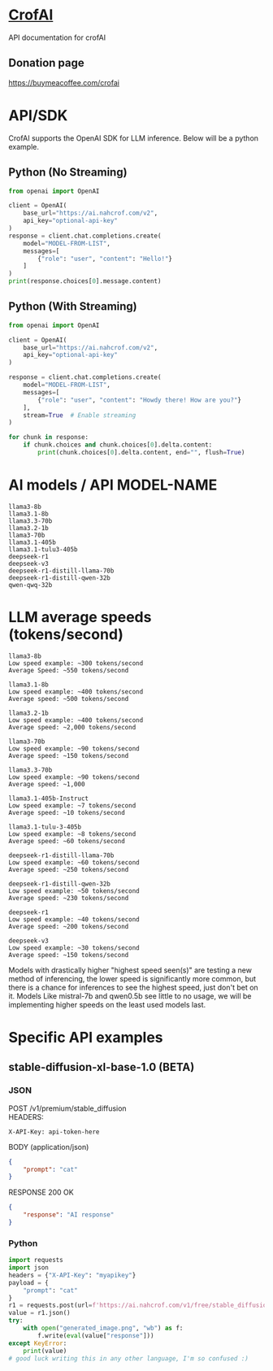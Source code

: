 # [CrofAI](https://ai.nahcrof.com/)
API documentation for crofAI
## Donation page 
https://buymeacoffee.com/crofai
# API/SDK
CrofAI supports the OpenAI SDK for LLM inference. Below will be a python example.
## Python (No Streaming)
```python
from openai import OpenAI

client = OpenAI(
    base_url="https://ai.nahcrof.com/v2",
    api_key="optional-api-key"
)
response = client.chat.completions.create(
    model="MODEL-FROM-LIST",
    messages=[
        {"role": "user", "content": "Hello!"}
    ]
)
print(response.choices[0].message.content)
```
## Python (With Streaming)
```python
from openai import OpenAI

client = OpenAI(
    base_url="https://ai.nahcrof.com/v2",
    api_key="optional-api-key"
)

response = client.chat.completions.create(
    model="MODEL-FROM-LIST",
    messages=[
        {"role": "user", "content": "Howdy there! How are you?"}
    ],
    stream=True  # Enable streaming
)

for chunk in response:
    if chunk.choices and chunk.choices[0].delta.content:
        print(chunk.choices[0].delta.content, end="", flush=True)
```

# AI models / API MODEL-NAME
```
llama3-8b
llama3.1-8b
llama3.3-70b
llama3.2-1b
llama3-70b
llama3.1-405b
llama3.1-tulu3-405b
deepseek-r1
deepseek-v3
deepseek-r1-distill-llama-70b
deepseek-r1-distill-qwen-32b
qwen-qwq-32b
```
# LLM average speeds (tokens/second)
```
llama3-8b
Low speed example: ~300 tokens/second
Average Speed: ~550 tokens/second

llama3.1-8b
Low speed example: ~400 tokens/second
Average speed: ~500 tokens/second

llama3.2-1b
Low speed example: ~400 tokens/second
Average speed: ~2,000 tokens/second

llama3-70b
Low speed example: ~90 tokens/second
Average speed: ~150 tokens/second

llama3.3-70b
Low speed example: ~90 tokens/second
Average speed: ~1,000

llama3.1-405b-Instruct
Low speed example: ~7 tokens/second
Average speed: ~10 tokens/second

llama3.1-tulu-3-405b
Low speed example: ~8 tokens/second
Average speed: ~60 tokens/second

deepseek-r1-distill-llama-70b
Low speed example: ~60 tokens/second
Average speed: ~250 tokens/second

deepseek-r1-distill-qwen-32b
Low speed example: ~50 tokens/second
Average speed: ~230 tokens/second

deepseek-r1
Low speed example: ~40 tokens/second
Average speed: ~200 tokens/second

deepseek-v3
Low speed example: ~30 tokens/second
Average speed: ~150 tokens/second
```
Models with drastically higher "highest speed seen(s)" are testing a new method of inferencing, the lower speed is significantly more common, but there is a chance for inferences to see the highest speed, just don't bet on it.
Models Like mistral-7b and qwen0.5b see little to no usage, we will be implementing higher speeds on the least used models last.
# Specific API examples
## stable-diffusion-xl-base-1.0 (BETA)
### JSON
POST /v1/premium/stable_diffusion<br>
HEADERS:<br>
```
X-API-Key: api-token-here
```
BODY (application/json)
```json
{
    "prompt": "cat"
}
```
RESPONSE 200 OK
```json
{
    "response": "AI response"
}
```
### Python
```python
import requests
import json
headers = {"X-API-Key": "myapikey"}
payload = {
    "prompt": "cat"
}
r1 = requests.post(url=f'https://ai.nahcrof.com/v1/free/stable_diffusion', json=payload, headers=headers)
value = r1.json()
try:
    with open("generated_image.png", "wb") as f:
        f.write(eval(value["response"]))
except KeyError:
    print(value)
# good luck writing this in any other language, I'm so confused :)
```
